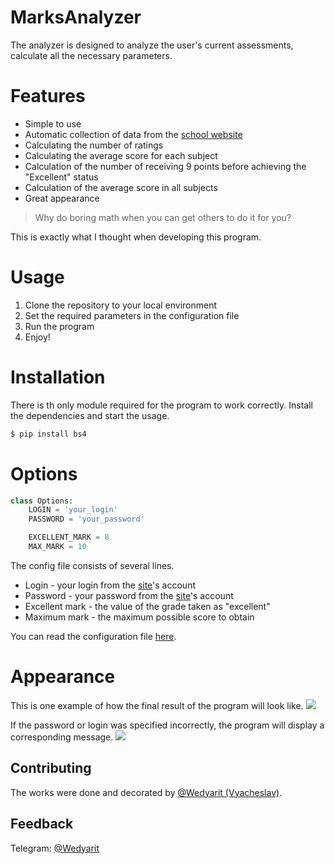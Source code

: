 # MarksAnalyzer

The analyzer is designed to analyze the user's current assessments, calculate all the necessary parameters.


# Features

- Simple to use
- Automatic collection of data from the [school website](http://best.yos.kz/cabinet/)
- Calculating the number of ratings
- Calculating the average score for each subject
- Calculation of the number of receiving 9 points before achieving the "Excellent" status
- Calculation of the average score in all subjects
- Great appearance

> Why do boring math when you can get others to do it for you?

This is exactly what I thought when developing this program.

# Usage
1. Clone the repository to your local environment
2. Set the required parameters in the configuration file
3. Run the program
4. Enjoy!

# Installation

There is th only module required for the program to work correctly. Install the dependencies and start the usage.

```sh
$ pip install bs4
```
# Options
```py
class Options:
	LOGIN = 'your_login'
	PASSWORD = 'your_password'

	EXCELLENT_MARK = 8
	MAX_MARK = 10
```

The config file consists of several lines.
- Login - your login from the [site](http://best.yos.kz/cabinet/)'s account
- Password - your password from the [site](http://best.yos.kz/cabinet/)'s account
- Excellent mark - the value of the grade taken as "excellent"
- Maximum mark - the maximum possible score to obtain

You can read the configuration file [here](options.py).

# Appearance
This is one example of how the final result of the program will look like.
![](https://i.imgur.com/lFIuovp.png)

If the password or login was specified incorrectly, the program will display a corresponding message.
![](https://i.imgur.com/ESLaH27.png)

## Contributing
The works were done and decorated by [@Wedyarit (Vyacheslav)](https://github.com/Wedyarit).

## Feedback
Telegram: [@Wedyarit](https://t.me/Wedyarit)

